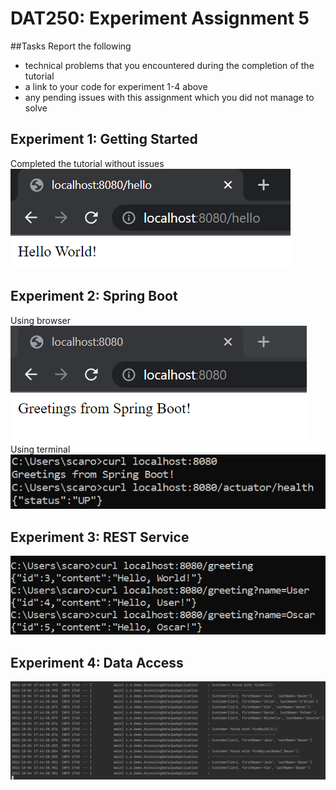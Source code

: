 # DAT250: Experiment Assignment 5

##Tasks
Report the following
* technical problems that you encountered during the completion of the tutorial
* a link to your code for experiment 1-4 above
* any pending issues with this assignment which you did not manage to solve

## Experiment 1: Getting Started
Completed the tutorial without issues  
![getting_started](images/getting_started.png)

## Experiment 2: Spring Boot
Using browser  
![spring_boot](images/spring_boot.PNG)
Using terminal  
![boot_health](images/boot_health.PNG)

## Experiment 3: REST Service
![rest](images/REST.PNG)

## Experiment 4: Data Access
![data_access](images/data_access.PNG)
